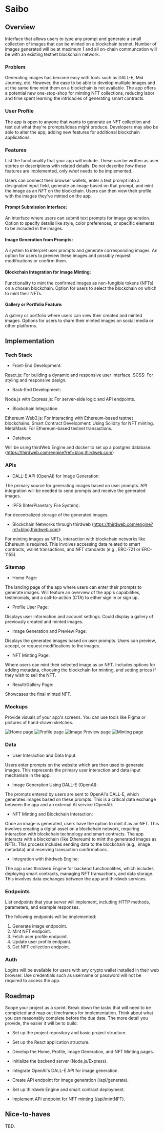 # Saibo

## Overview

Interface that allows users to type any prompt and generate a small collection of images that can be minted on a blockchain testnet. Number of images generated will be at maximum 1 and all on-chain communcation will be with an existing testnet blockchain network.


### Problem

Generating images has become easy with tools such as DALL-E, Mid Journey, etc. However, the ease to be able to develop multiple images and at the same time mint them on a blockchain is not available. The app offers a potential new one-stop-shop for minting NFT collections, reducing labor and time spent learning the intricacies of generating smart contracts.

### User Profile

The app is open to anyone that wants to generate an NFT collection and test out what they're prompts/ideas might produce. Developers may also be able to alter the app, adding new features for additional blockchain applications.

### Features

List the functionality that your app will include. These can be written as user stories or descriptions with related details. Do not describe _how_ these features are implemented, only _what_ needs to be implemented.

Users can connect their browser wallets, enter a text prompt into a designated input field, generate an image based on that prompt, and mint the image as an NFT on the blockchain. Users can then view their profile with the images they've minted on the app. 

#### Prompt Submission Interface:

An interface where users can submit text prompts for image generation. Option to specify details like style, color preferences, or specific elements to be included in the images.

#### Image Generation from Prompts:

A system to interpret user prompts and generate corresponding images. An option for users to preview these images and possibly request modifications or confirm them.

#### Blockchain Integration for Image Minting:

Functionality to mint the confirmed images as non-fungible tokens (NFTs) on a chosen blockchain. Option for users to select the blockchain on which to mint their NFTs.

#### Gallery or Portfolio Feature:

A gallery or portfolio where users can view their created and minted images. Options for users to share their minted images on social media or other platforms.


## Implementation

### Tech Stack

- Front-End Development:

React.js: For building a dynamic and responsive user interface.
SCSS: For styling and responsive design.

- Back-End Development:

Node.js with Express.js: For server-side logic and API endpoints.

- Blockchain Integration:

Ethereum Web3.js: For interacting with Ethereum-based testnet blockchains.
Smart Contract Development: Using Solidity for NFT minting.
MetaMask: For Ethereum-based testnet transactions.

- Database

Will be using thirdWeb Engine and docker to set up a postgres database. (https://thirdweb.com/engine?ref=blog.thirdweb.com)


### APIs

- DALL-E API (OpenAI) for Image Generation:

The primary source for generating images based on user prompts.
API integration will be needed to send prompts and receive the generated images.

- IPFS (InterPlanetary File System):

For decentralized storage of the generated images.

- Blockchain Networks through thirdweb (https://thirdweb.com/engine?ref=blog.thirdweb.com):

For minting images as NFTs, interaction with blockchain networks like Ethereum is required.
This involves accessing data related to smart contracts, wallet transactions, and NFT standards (e.g., ERC-721 or ERC-1155).

### Sitemap

- Home Page:

The landing page of the app where users can enter their prompts to generate images.
Will feature an overview of the app's capabilities, testimonials, and a call-to-action (CTA) to either sign in or sign up.


- Profile User Page:

Displays user information and account settings. Could display a gallery of previously created and minted images.

- Image Generation and Preview Page:

Displays the generated images based on user prompts.
Users can preview, accept, or request modifications to the images.


- NFT Minting Page:

Where users can mint their selected image as an NFT.
Includes options for adding metadata, choosing the blockchain for minting, and setting prices if they wish to sell the NFT.

- Result/Gallery Page:

Showcases the final minted NFT.

### Mockups

Provide visuals of your app's screens. You can use tools like Figma or pictures of hand-drawn sketches.

![Home page](https://github.com/kyriakos2222/capstone-project-saibo/blob/main/home-page.png)
![Profile page](https://github.com/kyriakos2222/capstone-project-saibo/blob/main/profile-page.png)
![Image Preview page](https://github.com/kyriakos2222/capstone-project-saibo/blob/main/image-preview-page.png)
![Minting page](https://github.com/kyriakos2222/capstone-project-saibo/blob/main/minting-page.png)


### Data

- User Interaction and Data Input:

Users enter prompts on the website which are then used to generate images. This represents the primary user interaction and data input mechanism in the app.

- Image Generation Using DALL-E (OpenAI):

The prompts entered by users are sent to OpenAI's DALL-E, which generates images based on these prompts. This is a critical data exchange between the app and an external AI service (OpenAI).

- NFT Minting and Blockchain Interaction:

Once an image is generated, users have the option to mint it as an NFT. This involves creating a digital asset on a blockchain network, requiring interaction with blockchain technology and smart contracts.
The app interacts with a blockchain (like Ethereum) to mint the generated images as NFTs. This process includes sending data to the blockchain (e.g., image metadata) and receiving transaction confirmations.

- Integration with thirdweb Engine:

The app uses thirdweb Engine for backend functionalities, which includes deploying smart contracts, managing NFT transactions, and data storage. This involves data exchanges between the app and thirdweb services.


### Endpoints

List endpoints that your server will implement, including HTTP methods, parameters, and example responses.

The following endpoints will be implemented:

1. Generate image endpooint.
2. Mint NFT endpoint.
3. Fetch user profile endpoint.
4. Update user profile endpoint.
5. Get NFT collection endpoint.

### Auth

Logins will be available for users with any crypto wallet installed in their web browser. Use credentials such as username or password will not be required to access the app.

## Roadmap

Scope your project as a sprint. Break down the tasks that will need to be completed and map out timeframes for implementation. Think about what you can reasonably complete before the due date. The more detail you provide, the easier it will be to build.

- Set up the project repository and basic project structure.
- Set up the React application structure.
- Develop the Home, Profile, Image Generation, and NFT Minting pages.

- Initialize the backend server (Node.js/Express).
- Integrate OpenAI's DALL-E API for image generation.
- Create API endpoint for image generation (/api/generate).

- Set up thirdweb Engine and smart contract deployment.
- Implement API endpoint for NFT minting (/api/mintNFT).

## Nice-to-haves

TBD.
